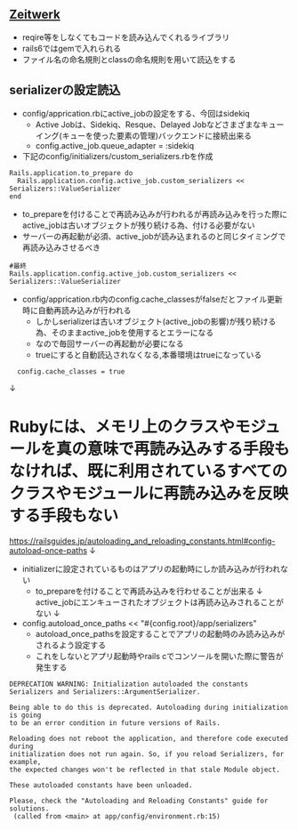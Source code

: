 ## [Zeitwerk](https://github.com/fxn/zeitwerk)
- reqire等をしなくてもコードを読み込んでくれるライブラリ
- rails6ではgemで入れられる
- ファイル名の命名規則とclassの命名規則を用いて読込をする


## serializerの設定読込
- config/apprication.rbにactive_jobの設定をする、今回はsidekiq
  - Active Jobは、Sidekiq、Resque、Delayed Jobなどさまざまなキューイング(キューを使った要素の管理)バックエンドに接続出来る
  - config.active_job.queue_adapter = :sidekiq
- 下記のconfig/initializers/custom_serializers.rbを作成
```
Rails.application.to_prepare do
  Rails.application.config.active_job.custom_serializers << Serializers::ValueSerializer
end
```
- to_prepareを付けることで再読み込みが行われるが再読み込みを行った際にactive_jobは古いオブジェクトが残り続ける為、付ける必要がない
- サーバーの再起動が必須、active_jobが読み込まれるのと同じタイミングで再読み込みさせるべき
```
#最終
Rails.application.config.active_job.custom_serializers << Serializers::ValueSerializer
```
- config/apprication.rb内のconfig.cache_classesがfalseだとファイル更新時に自動再読み込みが行われる
  - しかしserializerは古いオブジェクト(active_jobの影響)が残り続ける為、そのままactive_jobを使用するとエラーになる
  - なので毎回サーバーの再起動が必要になる
  - trueにすると自動読込されなくなる,本番環境はtrueになっている
```
  config.cache_classes = true
```

↓
# Rubyには、メモリ上のクラスやモジュールを真の意味で再読み込みする手段もなければ、既に利用されているすべてのクラスやモジュールに再読み込みを反映する手段もない
https://railsguides.jp/autoloading_and_reloading_constants.html#config-autoload-once-paths
↓
- initializerに設定されているものはアプリの起動時にしか読み込みが行われない
  - to_prepareを付けることで再読み込みを行わせることが出来る
↓
active_jobにエンキューされたオブジェクトは再読み込みされることがない
↓
- config.autoload_once_paths << "#{config.root}/app/serializers"
  - autoload_once_pathsを設定することでアプリの起動時のみ読み込みがされるよう設定する
  - これをしないとアプリ起動時やrails cでコンソールを開いた際に警告が発生する
```
DEPRECATION WARNING: Initialization autoloaded the constants Serializers and Serializers::ArgumentSerializer.

Being able to do this is deprecated. Autoloading during initialization is going
to be an error condition in future versions of Rails.

Reloading does not reboot the application, and therefore code executed during
initialization does not run again. So, if you reload Serializers, for example,
the expected changes won't be reflected in that stale Module object.

These autoloaded constants have been unloaded.

Please, check the "Autoloading and Reloading Constants" guide for solutions.
 (called from <main> at app/config/environment.rb:15)
 ```
